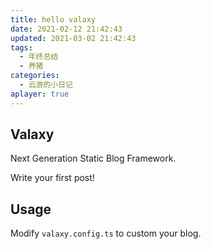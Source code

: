 ```yaml
---
title: hello valaxy
date: 2021-02-12 21:42:43
updated: 2021-03-02 21:42:43
tags:
  - 年终总结
  - 养猪
categories:
  - 云游的小日记
aplayer: true
---
```




## Valaxy

Next Generation Static Blog Framework.

Write your first post!

## Usage

Modify `valaxy.config.ts` to custom your blog.
